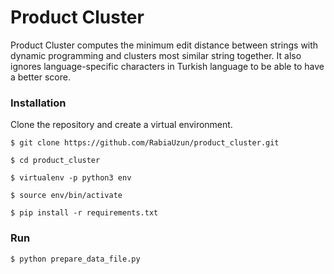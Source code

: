 # Product Cluster
Product Cluster computes the minimum edit distance between strings with dynamic programming and clusters most similar
string together. It also ignores language-specific characters in Turkish language to be able to have a better score.

### **Installation**

Clone the repository and create a virtual environment.

`$ git clone https://github.com/RabiaUzun/product_cluster.git`

`$ cd product_cluster`

`$ virtualenv -p python3 env`

`$ source env/bin/activate`

`$ pip install -r requirements.txt`

### **Run**

`$ python prepare_data_file.py`